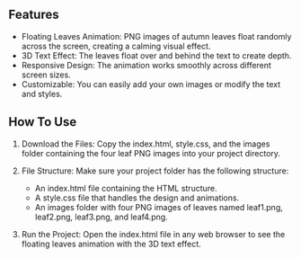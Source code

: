 ## Features

- Floating Leaves Animation: PNG images of autumn leaves float randomly across the screen, creating a calming visual effect.
- 3D Text Effect: The leaves float over and behind the text to create depth.
- Responsive Design: The animation works smoothly across different screen sizes.
- Customizable: You can easily add your own images or modify the text and styles.

## How To Use

1. Download the Files: Copy the index.html, style.css, and the images folder containing the four leaf PNG images into your project directory.

2. File Structure: Make sure your project folder has the following structure:

   - An index.html file containing the HTML structure.
   - A style.css file that handles the design and animations.
   - An images folder with four PNG images of leaves named leaf1.png, leaf2.png, leaf3.png, and leaf4.png.

3. Run the Project: Open the index.html file in any web browser to see the floating leaves animation with the 3D text effect.
